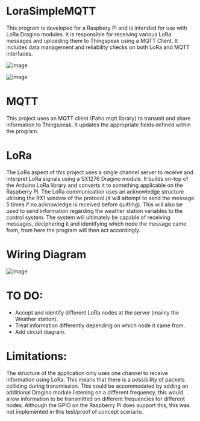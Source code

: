 # LoraSimpleMQTT
This program is developed for a Raspbery Pi and is intended for use with LoRa Dragino modules. It is responsible for receiving various LoRa messages and uploading them to Thingspeak using a MQTT Client. It includes data management and reliability checks on both LoRa and MQTT interfaces.


![image](https://drive.google.com/uc?export=view&id=1PAvQSJpcVpgUNcnWkAdf_EzsPJLLr91X)

![image](https://drive.google.com/uc?export=view&id=1XWNL8NdCEkjr6fpAYRsgic4OdOn5ZbUE)

# MQTT
This project uses an MQTT client (Paho.mqtt library) to transmit and share information to Thingspeak. It updates the appropriate fields defined within the program.

# LoRa
The LoRa aspect of this project uses a single channel server to receive and interpret LoRa signals using a SX1276 Dragino module. It builds on-top of the Arduino LoRa library and converts it to something applicable on the Raspberry Pi. The LoRa communication uses an acknowledge structure utilising the RX1 window of the protocol (it will attempt to send the message 5 times if no acknowledge is received before quitting). This will also be used to send information regarding the weather station variables to the control system. The system will ultimately be capable of receiving messages, deciphering it and identifying which node the message came from, from here the program will then act accordingly.

# Wiring Diagram
![image](https://drive.google.com/uc?export=view&id=1YM_XTfLAoK2r2KCQsAAmkSWHfu61cNFR)

# TO DO:
- Accept and identify different LoRa nodes at the server (mainly the Weather station). 
- Treat information differently depending on which node it came from.
- Add circuit diagram.

# Limitations:
The structure of the application only uses one channel to receive information using LoRa. This means that there is a possibility of packets colliding during transmission. This could be accommodated by adding an additional Dragino module listening on a different frequency, this would allow information to be transmitted on different frequencies for different nodes. Although the GPIO on the Raspberry Pi does support this, this was not implemented in this test/proof of concept scenario.

